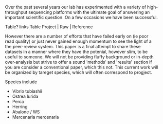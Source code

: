   Over the past several years our lab has experimented with a variety of high-throughput sequencing platforms with the ultimate goal of answering an important scientific question. On a few occasions we have been successful.
  
  
  Table? links 
  Table
  Project | Raw | Reference 
  
  
  However there are a number of efforts that have failed early on (ie poor read quality) or just never gained enough momentum to see the light of a the peer-review system. This paper is a final attempt to share these datasets in a manner where they have the potenial, however slim, to be useful to someone. We will not be providing fluffy background or in-depth over-analysis but strive to offer a sound 'methods' and 'results' section if you are consider a conventional paper, which this not. This current work will be organized by tareget species, which will often correspond to progject.
  
  
  Species include  
  - Vibrio tubiashii  
  - Ostrea lurida  
  - Perca  
  - Herring  
  - Abalone / WS  
  - Mercenaria mercenaria
  
  